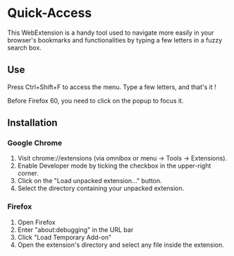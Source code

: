 # Quick-Access

This WebExtension is a handy tool used to navigate more easily in your browser's bookmarks and functionalities by typing a few letters in a fuzzy search box.

## Use
Press Ctrl+Shift+F to access the menu. Type a few letters, and that's it !

Before Firefox 60, you need to click on the popup to focus it.

## Installation
### Google Chrome
1.	Visit chrome://extensions (via omnibox or menu -> Tools -> Extensions).
2.	Enable Developer mode by ticking the checkbox in the upper-right corner.
3.	Click on the "Load unpacked extension..." button.
4.	Select the directory containing your unpacked extension.

### Firefox
1.	Open Firefox
2.	Enter "about:debugging" in the URL bar
3.	Click "Load Temporary Add-on"
4.	Open the extension's directory and select any file inside the extension.
